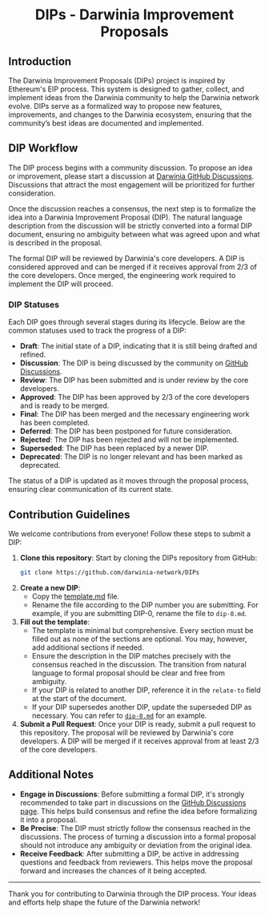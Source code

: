 <div align="center">

# DIPs - Darwinia Improvement Proposals
</div>

## Introduction

The Darwinia Improvement Proposals (DIPs) project is inspired by Ethereum's EIP process. This system is designed to gather, collect, and implement ideas from the Darwinia community to help the Darwinia network evolve. DIPs serve as a formalized way to propose new features, improvements, and changes to the Darwinia ecosystem, ensuring that the community’s best ideas are documented and implemented.

## DIP Workflow

The DIP process begins with a community discussion. To propose an idea or improvement, please start a discussion at [Darwinia GitHub Discussions](https://github.com/orgs/darwinia-network/discussions). Discussions that attract the most engagement will be prioritized for further consideration.

Once the discussion reaches a consensus, the next step is to formalize the idea into a Darwinia Improvement Proposal (DIP). The natural language description from the discussion will be strictly converted into a formal DIP document, ensuring no ambiguity between what was agreed upon and what is described in the proposal.

The formal DIP will be reviewed by Darwinia's core developers. A DIP is considered approved and can be merged if it receives approval from 2/3 of the core developers. Once merged, the engineering work required to implement the DIP will proceed.

### DIP Statuses

Each DIP goes through several stages during its lifecycle. Below are the common statuses used to track the progress of a DIP:

- **Draft**: The initial state of a DIP, indicating that it is still being drafted and refined.
- **Discussion**: The DIP is being discussed by the community on [GitHub Discussions](https://github.com/orgs/darwinia-network/discussions).
- **Review**: The DIP has been submitted and is under review by the core developers.
- **Approved**: The DIP has been approved by 2/3 of the core developers and is ready to be merged.
- **Final**: The DIP has been merged and the necessary engineering work has been completed.
- **Deferred**: The DIP has been postponed for future consideration.
- **Rejected**: The DIP has been rejected and will not be implemented.
- **Superseded**: The DIP has been replaced by a newer DIP.
- **Deprecated**: The DIP is no longer relevant and has been marked as deprecated.

The status of a DIP is updated as it moves through the proposal process, ensuring clear communication of its current state.

## Contribution Guidelines

We welcome contributions from everyone! Follow these steps to submit a DIP:

1. **Clone this repository**: Start by cloning the DIPs repository from GitHub:
   ```bash
   git clone https://github.com/darwinia-network/DIPs
   ```
2. **Create a new DIP**:
   - Copy the [template.md](DIPs/template.md) file.
   - Rename the file according to the DIP number you are submitting. For example, if you are submitting DIP-0, rename the file to `dip-0.md`.
3. **Fill out the template**:
   - The template is minimal but comprehensive. Every section must be filled out as none of the sections are optional. You may, however, add additional sections if needed.
   - Ensure the description in the DIP matches precisely with the consensus reached in the discussion. The transition from natural language to formal proposal should be clear and free from ambiguity.
   - If your DIP is related to another DIP, reference it in the `relate-to` field at the start of the document.
   - If your DIP supersedes another DIP, update the superseded DIP as necessary. You can refer to [`dip-0.md`](DIPs/dip-0.md#dip-0-superseded) for an example.
4. **Submit a Pull Request**: Once your DIP is ready, submit a pull request to this repository. The proposal will be reviewed by Darwinia's core developers. A DIP will be merged if it receives approval from at least 2/3 of the core developers.

## Additional Notes

- **Engage in Discussions**: Before submitting a formal DIP, it's strongly recommended to take part in discussions on the [GitHub Discussions page](https://github.com/orgs/darwinia-network/discussions). This helps build consensus and refine the idea before formalizing it into a proposal.
- **Be Precise**: The DIP must strictly follow the consensus reached in the discussions. The process of turning a discussion into a formal proposal should not introduce any ambiguity or deviation from the original idea.
- **Receive Feedback**: After submitting a DIP, be active in addressing questions and feedback from reviewers. This helps move the proposal forward and increases the chances of it being accepted.

---

Thank you for contributing to Darwinia through the DIP process. Your ideas and efforts help shape the future of the Darwinia network!
